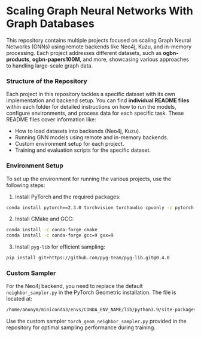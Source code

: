# **Scaling Graph Neural Networks With Graph Databases**

This repository contains multiple projects focused on scaling Graph Neural Networks (GNNs) using remote backends like Neo4j, Kuzu, and in-memory processing. Each project addresses different datasets, such as **ogbn-products**, **ogbn-papers100M**, and more, showcasing various approaches to handling large-scale graph data.

### **Structure of the Repository**

Each project in this repository tackles a specific dataset with its own implementation and backend setup. You can find **individual README files** within each folder for detailed instructions on how to run the models, configure environments, and process data for each specific task. These README files cover information like:
- How to load datasets into backends (Neo4j, Kuzu).
- Running GNN models using remote and in-memory backends.
- Custom environment setup for each project.
- Training and evaluation scripts for the specific dataset.

### **Environment Setup**

To set up the environment for running the various projects, use the following steps:

1. Install PyTorch and the required packages:
```bash
conda install pytorch==2.3.0 torchvision torchaudio cpuonly -c pytorch
```
2. Install CMake and GCC:
```bash
conda install -c conda-forge cmake
conda install -c conda-forge gcc=9 gxx=9
```
3. Install `pyg-lib` for efficient sampling:
```bash
pip install git+https://github.com/pyg-team/pyg-lib.git@0.4.0
```

### **Custom Sampler**

For the Neo4j backend, you need to replace the default `neighbor_sampler.py` in the PyTorch Geometric installation. The file is located at:
```bash
/home/anonym/miniconda3/envs/CONDA_ENV_NAME/lib/python3.9/site-packages/torch_geometric/sampler/neighbor_sampler.py
```
Use the custom sampler ```torch_geom_neighbor_sampler.py``` provided in the repository for optimal sampling performance during training.